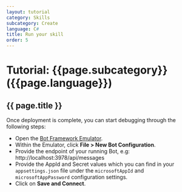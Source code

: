 ```yaml
---
layout: tutorial
category: Skills
subcategory: Create
language: C#
title: Run your skill
order: 5
---
```


# Tutorial: {{page.subcategory}} ({{page.language}})

## {{ page.title }}

Once deployment is complete, you can start debugging through the following steps:

- Open the [Bot Framework Emulator](https://github.com/Microsoft/BotFramework-Emulator).
- Within the Emulator, click **File > New Bot Configuration**.
- Provide the endpoint of your running Bot, e.g: http://localhost:3978/api/messages
- Provide the AppId and Secret values which you can find in your `appsettings.json` file under the `microsoftAppId` and `microsoftAppPassword` configuration settings.
- Click on **Save and Connect**.